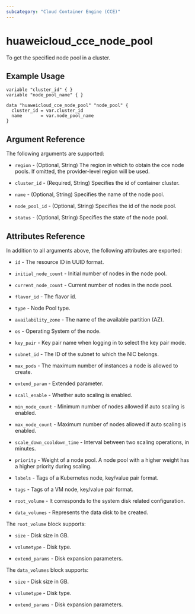 ```yaml
---
subcategory: "Cloud Container Engine (CCE)"
---
```


# huaweicloud_cce_node_pool

To get the specified node pool in a cluster.

## Example Usage

```hcl
variable "cluster_id" { }
variable "node_pool_name" { }

data "huaweicloud_cce_node_pool" "node_pool" {
  cluster_id = var.cluster_id
  name       = var.node_pool_name
}
```
## Argument Reference

The following arguments are supported:

* `region` - (Optional, String) The region in which to obtain the cce node pools.
  If omitted, the provider-level region will be used.
 
* `cluster_id` - (Required, String) Specifies the id of container cluster.

* `name` - (Optional, String) Specifies the name of the node pool.

* `node_pool_id` - (Optional, String) Specifies the id of the node pool.

* `status` - (Optional, String) Specifies the state of the node pool.


## Attributes Reference

In addition to all arguments above, the following attributes are exported:

* `id` - The resource ID in UUID format.

* `initial_node_count` - Initial number of nodes in the node pool.

* `current_node_count` - Current number of nodes in the node pool.

* `flavor_id` - The flavor id.

* `type` - Node Pool type.
 
* `availability_zone` - The name of the available partition (AZ).

* `os` - Operating System of the node.

* `key_pair` - Key pair name when logging in to select the key pair mode.

* `subnet_id` - The ID of the subnet to which the NIC belongs.

* `max_pods` - The maximum number of instances a node is allowed to create.

* `extend_param` - Extended parameter.

* `scall_enable` - Whether auto scaling is enabled.

* `min_node_count` - Minimum number of nodes allowed if auto scaling is enabled.

* `max_node_count` - Maximum number of nodes allowed if auto scaling is enabled.

* `scale_down_cooldown_time` - Interval between two scaling operations, in minutes.

* `priority` - Weight of a node pool. A node pool with a higher weight has a higher priority during scaling.

* `labels` - Tags of a Kubernetes node, key/value pair format.

* `tags` - Tags of a VM node, key/value pair format.

* `root_volume` - It corresponds to the system disk related configuration.

* `data_volumes` - Represents the data disk to be created.

The `root_volume` block supports:

* `size` - Disk size in GB.
    
* `volumetype` - Disk type.
    
* `extend_params` - Disk expansion parameters. 

The `data_volumes` block supports:
    
* `size` - Disk size in GB.
    
* `volumetype` - Disk type.
    
* `extend_params` - Disk expansion parameters. 

